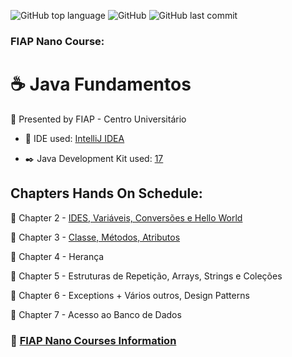 ![GitHub top language](https://img.shields.io/github/languages/top/souzafcharles/Java-Fundamentos)
![GitHub](https://img.shields.io/github/license/souzafcharles/Java-Fundamentos)
![GitHub last commit](https://img.shields.io/github/last-commit/souzafcharles/Java-Fundamentos)


### FIAP  Nano Course: 
# :coffee: Java Fundamentos

:triangular_flag_on_post: Presented by FIAP - Centro Universitário 
   - :white_square_button: IDE used: [IntelliJ IDEA](https://www.jetbrains.com/idea/)

   - :black_nib: Java Development Kit used: [17](https://www.oracle.com/java/technologies/downloads/)

## Chapters Hands On Schedule:

:open_file_folder: Chapter 2 - [IDES, Variáveis, Conversões e Hello World](https://github.com/souzafcharles/Java-Fundamentos/tree/master/Chapter-02-IDES-Variables-Conversions-Hello-World)

:open_file_folder: Chapter 3 - [Classe, Métodos, Atributos](https://github.com/souzafcharles/Java-Fundamentos/tree/master/Chapter-03-Class-Methods-Attributes)

:open_file_folder: Chapter 4 - Herança 

:open_file_folder: Chapter 5 - Estruturas de Repetição, Arrays, Strings e Coleções 

:open_file_folder: Chapter 6 - Exceptions + Vários outros, Design Patterns 

:open_file_folder: Chapter 7 - Acesso ao Banco de Dados 
  

### :link: [FIAP Nano Courses Information](https://www.fiap.com.br/graduacao/#nano-courses) 
